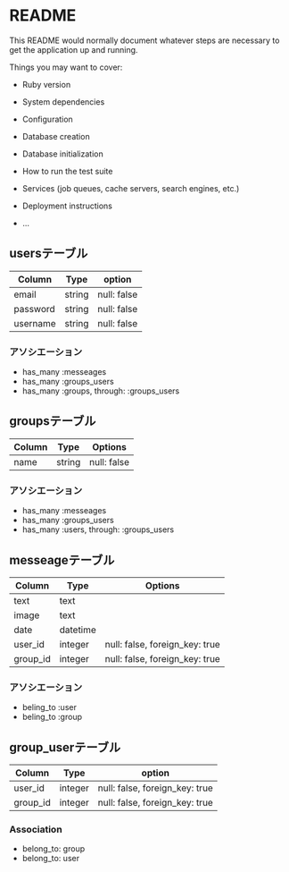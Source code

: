 # README

This README would normally document whatever steps are necessary to get the
application up and running.

Things you may want to cover:

* Ruby version

* System dependencies

* Configuration

* Database creation

* Database initialization

* How to run the test suite

* Services (job queues, cache servers, search engines, etc.)

* Deployment instructions

* ...

## usersテーブル

|Column|Type|option|
|------|----|------|
|email|string|null: false|
|password|string|null: false|
|username|string|null: false|

### アソシエーション
  - has_many :messeages
  - has_many :groups_users
  - has_many :groups, through: :groups_users


## groupsテーブル
|Column|Type|Options|
|------|----|-------|
|name|string|null: false|


### アソシエーション
  - has_many :messeages
  - has_many :groups_users
  - has_many :users, through: :groups_users

## messeageテーブル
  |Column|Type|Options|
  |------|----|-------|
  |text|text||
  |image|text||
  |date|datetime|
  |user_id|integer|null: false, foreign_key: true|
  |group_id|integer|null: false, foreign_key: true|
  
### アソシエーション
  - beling_to :user
  - beling_to :group

## group_userテーブル

|Column|Type|option|
|------|----|------|
|user_id|integer|null: false, foreign_key: true|
|group_id|integer|null: false, foreign_key: true|

### Association
- belong_to: group
- belong_to: user
